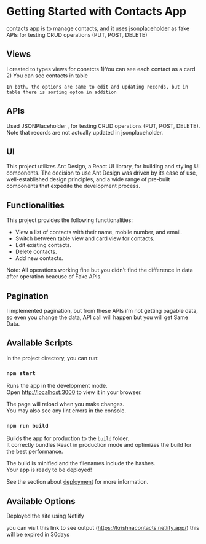 # Getting Started with Contacts App

contacts app is to manage contacts, and it uses [jsonplaceholder](https://jsonplaceholder.typicode.com/) as fake APIs for testing CRUD operations (PUT, POST, DELETE)

## Views
I created to types views for conatcts 
    1)You can see each contact as a card
    2) You can see contacts in table

    In both, the options are same to edit and updating records, but in table there is sorting opton in addition

## APIs

 Used JSONPlaceholder , for testing CRUD operations (PUT, POST, DELETE). Note that records are not actually updated in jsonplaceholder.

 ## UI

 This project utilizes Ant Design, a React UI library, for building and styling UI components. The decision to use Ant Design was driven by its ease of use, well-established design principles, and a wide range of pre-built components that expedite the development process.


## Functionalities

This project provides the following functionalities:

- View a list of contacts with their name, mobile number, and email.
- Switch between table view and card view for contacts.
- Edit existing contacts.
- Delete contacts.
- Add new contacts.

 Note: All operations working fine but you didn't find the difference in data after operation beacuse of Fake APIs.

## Pagination
I implemented pagination, but from these APIs i'm not getting pagable data, so even you change the data, API call will happen but you will get Same Data.

## Available Scripts

In the project directory, you can run:

### `npm start`

Runs the app in the development mode.\
Open [http://localhost:3000](http://localhost:3000) to view it in your browser.

The page will reload when you make changes.\
You may also see any lint errors in the console.



### `npm run build`

Builds the app for production to the `build` folder.\
It correctly bundles React in production mode and optimizes the build for the best performance.

The build is minified and the filenames include the hashes.\
Your app is ready to be deployed!

See the section about [deployment](https://facebook.github.io/create-react-app/docs/deployment) for more information.


## Available Options 
Deployed the site using Netlify

you can visit this link to see output (https://krishnacontacts.netlify.app/)
this will be expired in 30days